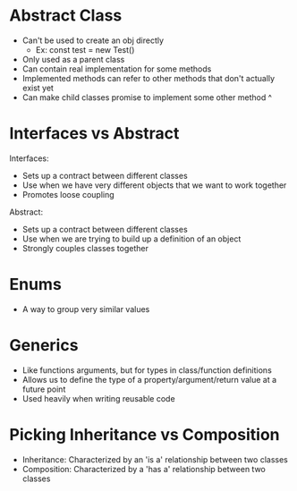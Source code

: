 # Abstract Class
- Can't be used to create an obj directly
    - Ex: const test = new Test()
- Only used as a parent class
- Can contain real implementation for some methods
- Implemented methods can refer to other methods that don't actually exist yet
- Can make child classes promise to implement some other method ^

# Interfaces vs Abstract
Interfaces:
-  Sets up a contract between different classes
-  Use when we have very different objects that we want to work together
-  Promotes loose coupling

Abstract:
-  Sets up a contract between different classes
-  Use when we are trying to build up a definition of an object
-  Strongly couples classes together

# Enums
- A way to group very similar values

# Generics
- Like functions arguments, but for types in class/function definitions
- Allows us to define the type of a property/argument/return value at a future point
- Used heavily when writing reusable code

# Picking Inheritance vs Composition
- Inheritance: Characterized by an 'is a' relationship between two classes
- Composition: Characterized by a 'has a' relationship between two classes
